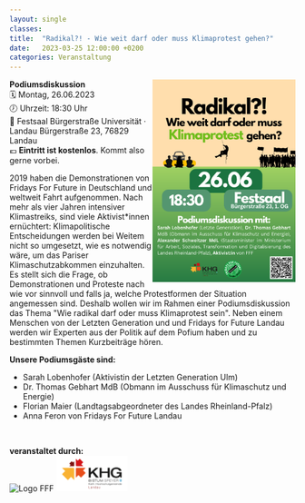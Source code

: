 ```yaml
---
layout: single
classes: 
title:  "Radikal?! - Wie weit darf oder muss Klimaprotest gehen?"
date:   2023-03-25 12:00:00 +0200
categories: Veranstaltung
---
```


<img src="https://github.com/fridaysforfuture-landau-pfalz/fridaysforfuture-landau-pfalz.github.io/blob/main/assets/Aktionen/2023.06.26%20Radikal/Radikal!.png?raw=true" style="float:right;" height="50%" width="50%">

<b> Podiumsdiskussion </b> <br>
🗓 Montag, 26.06.2023 <br>
🕖 Uhrzeit: 18:30 Uhr <br>
📍 Festsaal Bürgerstraße Universität · Landau
Bürgerstraße 23, 76829 Landau <br>
💶 <b>Eintritt ist kostenlos</b>. Kommt also gerne vorbei.  <br>


2019 haben die Demonstrationen von Fridays For Future in Deutschland und weltweit Fahrt aufgenommen. Nach mehr als vier Jahren intensiver Klimastreiks, sind viele Aktivist*innen ernüchtert: Klimapolitische Entscheidungen werden bei Weitem nicht so umgesetzt, wie es notwendig wäre, um das Pariser Klimaschutzabkommen einzuhalten. Es stellt sich die Frage, ob Demonstrationen und Proteste nach wie vor sinnvoll und falls ja, welche Protestformen der Situation angemessen sind. Deshalb wollen wir im Rahmen einer Podiumsdiskussion das Thema "Wie radikal darf oder muss Klimaprotest sein". Neben einem Menschen von der Letzten Generation und und Fridays for Future Landau werden wir Experten aus der Politik auf dem Pofium haben und zu bestimmten Themen Kurzbeiträge hören. 

<b>Unsere Podiumsgäste sind:</b>
<ul>
  <li>Sarah Lobenhofer (Aktivistin der Letzten Generation Ulm)</li>
  <li>Dr. Thomas Gebhart MdB (Obmann im Ausschuss für Klimaschutz und Energie)</li>
  <li> Florian Maier (Landtagsabgeordneter des Landes Rheinland-Pfalz)</li>
  <li> Anna Feron von Fridays For Future Landau</li>
</ul> <br>

<b>veranstaltet durch:</b> <br>
<img src="https://github.com/fridaysforfuture-landau-pfalz/fridaysforfuture-landau-pfalz.github.io/blob/main/assets/images/FFF%20Landau%20Logo.png?raw=true" alt="Logo FFF" height="15%" width="15%">
<img src="https://github.com/fridaysforfuture-landau-pfalz/fridaysforfuture-landau-pfalz.github.io/blob/main/assets/Logos/Logo%20KHG%20Landau.png?raw=true" alt="KHG Landau" height="25%" width="25%">
